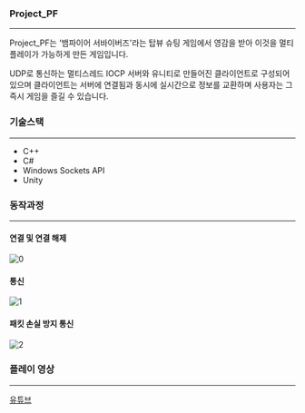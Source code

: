 ### Project_PF
---

Project_PF는 '뱀파이어 서바이버즈'라는 탑뷰 슈팅 게임에서 영감을 받아 이것을 멀티플레이가 가능하게 만든 게임입니다.

UDP로 통신하는 멀티스레드 IOCP 서버와 유니티로 만들어진 클라이언트로 구성되어 있으며 클라이언트는 서버에 연결됨과 동시에 실시간으로 정보를 교환하며 사용자는 그 즉시 게임을 즐길 수 있습니다.

### 기술스택
---
+ C++
+ C#
+ Windows Sockets API
+ Unity

### 동작과정
---
#### 연결 및 연결 해제
![0](https://github.com/user-attachments/assets/cbccd178-a2e9-497d-ac31-bf49ac50462e)
#### 통신
![1](https://github.com/user-attachments/assets/3cfc09fb-e21d-4fb8-8e72-6ab6fee73386)
#### 패킷 손실 방지 통신
![2](https://github.com/user-attachments/assets/418fbb23-a719-442b-8068-08ab57db7322)

### 플레이 영상
---
[유튜브](https://youtu.be/RM8u36wIGGU)

